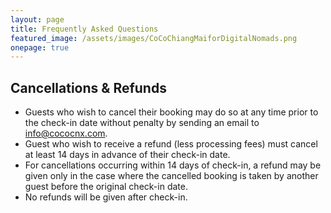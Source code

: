 ```yaml
---
layout: page
title: Frequently Asked Questions
featured_image: /assets/images/CoCoChiangMaiforDigitalNomads.png
onepage: true
---
```

## Cancellations & Refunds

* Guests who wish to cancel their booking may do so at any time prior to the check-in date without penalty by sending an email to info@cococnx.com.
* Guest who wish to receive a refund (less processing fees) must cancel at least 14 days in advance of their check-in date.
* For cancellations occurring within 14 days of check-in, a refund may be given only in the case where the cancelled booking is taken by another guest before the original check-in date.
* No refunds will be given after check-in.
